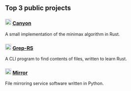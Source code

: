 ## Top 3 public projects

### <img src="https://skillicons.dev/icons?i=rust" width="20" height="20"> [Canyon](https://github.com/matthewraaff/canyon)
A small implementation of the minimax algorithm in Rust.

### <img src="https://skillicons.dev/icons?i=rust" width="20" height="20"> [Grep-RS](https://github.com/matthewraaff/grep-rs)
A CLI program to find contents of files, written to learn Rust.

### <img src="https://skillicons.dev/icons?i=py" width="20" height="20"> [Mirror](https://github.com/matthewraaff/mirror)
File mirroring service software written in Python.
